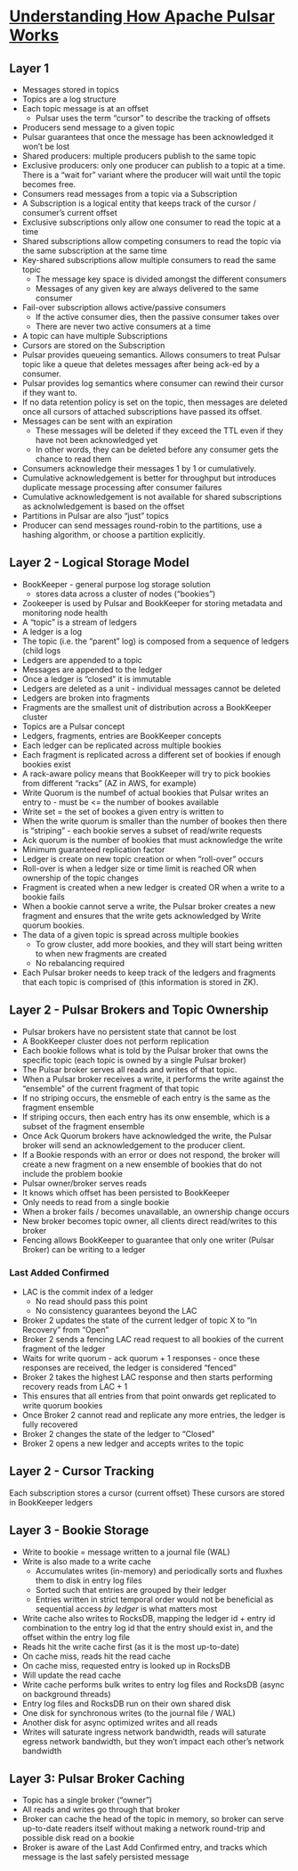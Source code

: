 # [Understanding How Apache Pulsar Works](https://jack-vanlightly.com/blog/2018/10/2/understanding-how-apache-pulsar-works)

## Layer 1
* Messages stored in topics
* Topics are a log structure
* Each topic message is at an offset
  * Pulsar uses the term “cursor” to describe the tracking of offsets
* Producers send message to a given topic
* Pulsar guarantees that once the message has been acknowledged it won’t be lost
* Shared producers: multiple producers publish to the same topic
* Exclusive producers: only one producer can publish to a topic at a time. There is a “wait for” variant where the producer will wait until the topic becomes free.
* Consumers read messages from a topic via a Subscription
* A Subscription is a logical entity that keeps track of the cursor / consumer’s current offset
* Exclusive subscriptions only allow one consumer to read the topic at a time
* Shared subscriptions allow competing consumers to read the topic via the same subscription at the same time
* Key-shared subscriptions allow multiple consumers to read the same topic
  * The message key space is divided amongst the different consumers
  * Messages of any given key are always delivered to the same consumer
* Fail-over subscription allows active/passive consumers
  * If the active consumer dies, then the passive consumer takes over
  * There are never two active consumers at a time
* A topic can have multiple Subscriptions
* Cursors are stored on the Subscription
* Pulsar provides queueing semantics. Allows consumers to treat Pulsar topic like a queue that deletes messages after being ack-ed by a consumer.
* Pulsar provides log semantics where consumer can rewind their cursor if they want to.
* If no data retention policy is set on the topic, then messages are deleted once all cursors of attached subscriptions have passed its offset.
* Messages can be sent with an expiration
  * These messages will be deleted if they exceed the TTL even if they have not been acknowledged yet
  * In other words, they can be deleted before any consumer gets the chance to read them
* Consumers acknowledge their messages 1 by 1 or cumulatively.
* Cumulative acknowledgement is better for throughput but introduces duplicate message processing after consumer failures
* Cumulative acknowledgement is not available for shared subscriptions as acknolwledgement is based on the offset
* Partitions in Pulsar are also “just” topics
* Producer can send messages round-robin to the partitions, use a hashing algorithm, or choose a partition explicitly.

## Layer 2 - Logical Storage Model
* BookKeeper - general purpose log storage solution
  * stores data across a cluster of nodes (“bookies”)
* Zookeeper is used by Pulsar and BookKeeper for storing metadata and monitoring node health
* A “topic” is a stream of ledgers
* A ledger is a log
* The topic (i.e. the “parent” log) is composed from a sequence of ledgers (child logs
* Ledgers are appended to a topic
* Messages are appended to the ledger
* Once a ledger is “closed” it is immutable
* Ledgers are deleted as a unit - individual messages cannot be deleted
* Ledgers are broken into fragments
* Fragments are the smallest unit of distribution across a BookKeeper cluster
* Topics are a Pulsar concept
* Ledgers, fragments, entries are BookKeeper concepts
* Each ledger can be replicated across multiple bookies
* Each fragment is replicated across a different set of bookies if enough bookies exist
* A rack-aware policy means that BookKeeper will try to pick bookies from different “racks” (AZ in AWS, for example)
* Write Quorum is the numbef of actual bookies that Pulsar writes an entry to - must be <= the number of bookes available
* Write set = the set of bookes a given entry is written to
* When the write quorum is smaller than the number of bookes then there is “striping” - each bookie serves a subset of read/write requests
* Ack quorum is the number of bookies that must acknowledge the write
* Minimum guaranteed replication factor
* Ledger is create on new topic creation or when “roll-over” occurs
* Roll-over is when a ledger size or time limit is reached OR when ownership of the topic changes
* Fragment is created when a new ledger is created OR when a write to a bookie fails
* When a bookie cannot serve a write, the Pulsar broker creates a new fragment and ensures that the write gets acknowledged by Write quorum bookies.
* The data of a given topic is spread across multiple bookies
  * To grow cluster, add more bookies, and they will start being written to when new fragments are created
  * No rebalancing required
* Each Pulsar broker needs to keep track of the ledgers and fragments that each topic is comprised of (this information is stored in ZK).

## Layer 2 - Pulsar Brokers and Topic Ownership
* Pulsar brokers have no persistent state that cannot be lost
* A BookKeeper cluster does not perform replication
* Each bookie follows what is told by the Pulsar broker that owns the specific topic (each topic is owned by a single Pulsar broker)
* The Pulsar broker serves all reads and writes of that topic.
* When a Pulsar broker receives a write, it performs the write against the “ensemble” of the current fragment of that topic
* If no striping occurs, the ensmeble of each entry is the same as the fragment ensemble
* If striping occurs, then each entry has its onw ensemble, which is a subset of the fragment ensemble
* Once Ack Quorum brokers have acknowledged the write, the Pulsar broker will send an acknowledgement to the producer client. 
* If a Bookie responds with an error or does not respond, the broker will create a new fragment on a new ensemble of bookies that do not include the problem bookie
* Pulsar owner/broker serves reads
* It knows which offset has been persisted to BookKeeper
* Only needs to read from a single bookie
* When a broker fails / becomes unavailable, an ownership change occurs
* New broker becomes topic owner, all clients direct read/writes to this broker
* Fencing allows BookKeeper to guarantee that only one writer (Pulsar Broker) can be writing to a ledger

### Last Added Confirmed
* LAC is the commit index of a ledger
  * No read should pass this point
  * No consistency guarantees beyond the LAC
* Broker 2 updates the state of the current ledger of topic X to “In Recovery” from “Open”
* Broker 2 sends a fencing LAC read request to all bookies of the current fragment of the ledger
* Waits for write quorum - ack quorum + 1 responses - once these responses are received, the ledger is considered “fenced”
* Broker 2 takes the highest LAC response and then starts performing recovery reads from LAC + 1
* This ensures that all entries from that point onwards get replicated to write quorum bookies
* Once Broker 2 cannot read and replicate any more entries, the ledger is fully recovered
* Broker 2 changes the state of the ledger to “Closed”
* Broker 2 opens a new ledger and accepts writes to the topic

## Layer 2 - Cursor Tracking
Each subscription stores a cursor (current offset)
These cursors are stored in BookKeeper ledgers

## Layer 3 - Bookie Storage
* Write to bookie = message written to a journal file (WAL)
* Write is also made to a write cache
  * Accumulates writes (in-memory) and periodically sorts and fluxhes them to disk in entry log files
  * Sorted such that entries are grouped by their ledger
  * Entries written in strict temporal order would not be beneficial as sequential access *by ledger* is what matters most
* Write cache also writes to RocksDB, mapping the ledger id + entry id combination to the entry log id that the entry should exist in, and the offset within the entry log file
* Reads hit the write cache first (as it is the most up-to-date)
* On cache miss, reads hit the read cache
* On cache miss, requested entry is looked up in RocksDB
* Will update the read cache
* Write cache performs bulk writes to entry log files and RocksDB (async on background threads)
* Entry log files and RocksDB run on their own shared disk
* One disk for synchronous writes (to the journal file / WAL)
* Another disk for async optimized writes and all reads
* Writes will saturate ingress network bandwidth, reads will saturate egress network bandwidth, but they won’t impact each other’s network bandwidth

## Layer 3: Pulsar Broker Caching
* Topic has a single broker (“owner”)
* All reads and writes go through that broker
* Broker can cache the head of the topic in memory, so broker can serve up-to-date readers itself without making a network round-trip and possible disk read on a bookie
* Broker is aware of the Last Add Confirmed entry, and tracks which message is the last safely persisted message

